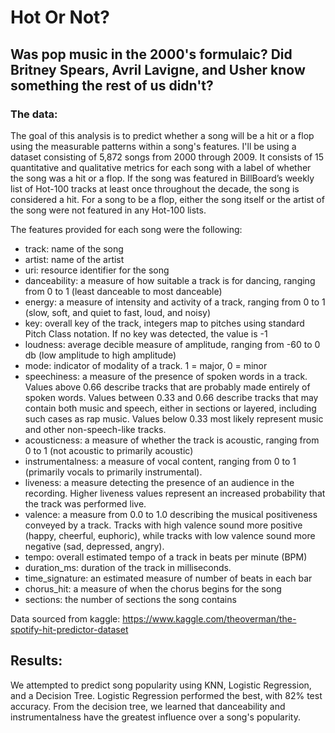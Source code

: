 # Hot Or Not? 

## Was pop music in the 2000's formulaic? Did Britney Spears, Avril Lavigne, and Usher know something the rest of us didn't? 
### The data:

The goal of this analysis is to predict whether a song will be a hit or a flop using the measurable patterns within a song's features. I'll be using a dataset consisting of 5,872 songs from 2000 through 2009. It consists of 15 quantitative and qualitative metrics for each song with a label of whether the song was a hit or a flop. If the song was featured in BillBoard’s weekly list of Hot-100 tracks at least once throughout the decade, the song is considered a hit. For a song to be a flop, either the song itself or the artist of the song were not featured in any Hot-100 lists. 

The features provided for each song were the following: 
- track: name of the song
- artist: name of the artist
- uri: resource identifier for the song
- danceability: a measure of how suitable a track is for dancing, ranging from 0 to 1 (least danceable to most danceable)
- energy: a measure of intensity and activity of a track, ranging from 0 to 1 (slow, soft, and quiet to fast, loud, and noisy)
- key: overall key of the track, integers map to pitches using standard Pitch Class notation. If no key was detected, the value is -1
- loudness: average decible measure of amplitude, ranging from -60 to 0 db (low amplitude to high amplitude)
- mode: indicator of modality of a track. 1 = major, 0 = minor
- speechiness: a measure of the presence of spoken words in a track. Values above 0.66 describe tracks that are probably made entirely of spoken words. Values between 0.33 and 0.66 describe tracks that may contain both music and speech, either in sections or layered, including such cases as rap music. Values below 0.33 most likely represent music and other non-speech-like tracks. 
- acousticness: a measure of whether the track is acoustic, ranging from 0 to 1 (not acoustic to primarily acoustic)
- instrumentalness: a measure of vocal content, ranging from 0 to 1 (primarily vocals to primarily instrumental). 
- liveness: a measure detecting the presence of an audience in the recording. Higher liveness values represent an increased probability that the track was performed live.
- valence: a measure from 0.0 to 1.0 describing the musical positiveness conveyed by a track. Tracks with high valence sound more positive (happy, cheerful, euphoric), while tracks with low valence sound more negative (sad, depressed, angry).
- tempo: overall estimated tempo of a track in beats per minute (BPM)
- duration_ms: duration of the track in milliseconds.
- time_signature: an estimated measure of number of beats in each bar 
- chorus_hit: a measure of when the chorus begins for the song
- sections: the number of sections the song contains

Data sourced from kaggle: https://www.kaggle.com/theoverman/the-spotify-hit-predictor-dataset

## Results:
We attempted to predict song popularity using KNN, Logistic Regression, and a Decision Tree. Logistic Regression performed the best, with 82% test accuracy. From the decision tree, we learned that danceability and instrumentalness have the greatest influence over a song's popularity.


